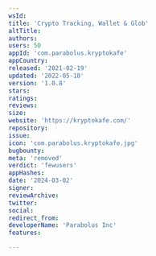 ```yaml
---
wsId: 
title: 'Crypto Tracking, Wallet & Glob'
altTitle: 
authors: 
users: 50
appId: 'com.parabolus.kryptokafe'
appCountry: 
released: '2021-02-19'
updated: '2022-05-18'
version: '1.0.8'
stars: 
ratings: 
reviews: 
size: 
website: 'https://kryptokafe.com/'
repository: 
issue: 
icon: 'com.parabolus.kryptokafe.jpg'
bugbounty: 
meta: 'removed'
verdict: 'fewusers'
appHashes: 
date: '2024-03-02'
signer: 
reviewArchive: 
twitter: 
social: 
redirect_from: 
developerName: 'Parabolus Inc'
features: 

---
```


